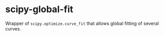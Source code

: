 # scipy-global-fit
Wrapper of `scipy.optimize.curve_fit` that allows global fitting of several curves.
